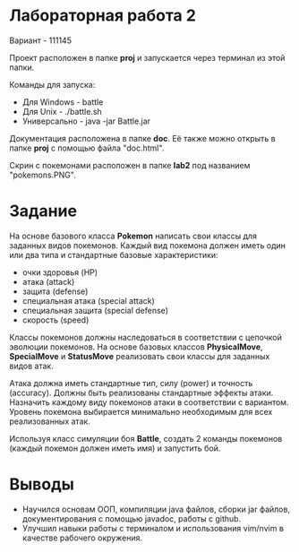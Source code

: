 # Лабораторная работа 2
Вариант - 111145

Проект расположен в папке **proj** и запускается через терминал из этой папки. 

Команды для запуска:
- Для Windows - battle
- Для Unix - ./battle.sh
- Универсально - java -jar Battle.jar

Документация расположена в папке **doc**. Её также можно открыть в папке **proj** с помощью файла "doc.html".

Скрин с покемонами расположен в папке **lab2** под названием "pokemons.PNG".

# Задание

На основе базового класса **Pokemon** написать свои классы для заданных видов покемонов. Каждый вид покемона должен иметь один или два типа и стандартные базовые характеристики:

- очки здоровья (HP)
- атака (attack)
- защита (defense)
- специальная атака (special attack)
- специальная защита (special defense)
- скорость (speed)

Классы покемонов должны наследоваться в соответствии с цепочкой эволюции покемонов. На основе базовых классов **PhysicalMove**, **SpecialMove** и **StatusMove** реализовать свои классы для заданных видов атак.

Атака должна иметь стандартные тип, силу (power) и точность (accuracy). Должны быть реализованы стандартные эффекты атаки. Назначить каждому виду покемонов атаки в соответствии с вариантом. Уровень покемона выбирается минимально необходимым для всех реализованных атак.

Используя класс симуляции боя **Battle**, создать 2 команды покемонов (каждый покемон должен иметь имя) и запустить бой.

# Выводы
- Научился основам ООП, компиляции java файлов, сборки jar файлов, документирования с помощью javadoc, работы с github.
- Улучшил навыки работы с терминалом и использования vim/nvim в качестве рабочего окружения.
